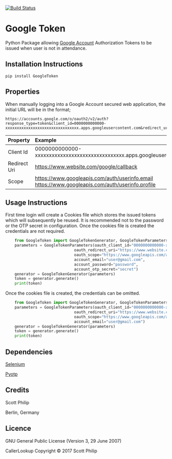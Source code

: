 [![Build Status](https://travis-ci.org/scottphilip/google-token.svg?branch=master)](https://travis-ci.org/scottphilip/google-token)

Google Token
============

Python Package allowing [Google Account](https://myaccount.google.com) Authorization Tokens to be issued
when user is not in attendance.

Installation Instructions
-------------------------

    pip install GoogleToken

Properties
----------

When manually logging into a Google Account secured web application, the initial URL will be
in the format;

    https://accounts.google.com/o/oauth2/v2/auth?response_type=token&client_id=0000000000000-xxxxxxxxxxxxxxxxxxxxxxxxxxxxxxxx.apps.googleusercontent.com&redirect_uri=https://www.website.com/google/callback&scope=https://www.googleapis.com/auth/userinfo.email%20https://www.googleapis.com/auth/userinfo.profile
    
| Property     	| Example                                                                                         	|
|:-------------	|:------------------------------------------------------------------------------------------------	|
| Client Id    	| 0000000000000-xxxxxxxxxxxxxxxxxxxxxxxxxxxxxxxx.apps.googleusercontent.com                       	|
| Redirect Uri 	| https://www.website.com/google/callback                                                         	|
| Scope        	| https://www.googleapis.com/auth/userinfo.email https://www.googleapis.com/auth/userinfo.profile 	|

Usage Instructions
------------------

First time login will create a Cookies file which stores the issued
tokens which will subsequently be reused.  It is recommended not to
the password or the OTP secret in configuration.  Once the cookies
file is created the credentials are not required.

```python
    from GoogleToken import GoogleTokenGenerator, GoogleTokenParameters
    parameters = GoogleTokenParameters(oauth_client_id="0000000000000-xxxxxxxxxxxxxxxxxxxxxxxxxxxxxxxx.apps.googleusercontent.com",
                              oauth_redirect_uri="https://www.website.com/google/callback",
                              oauth_scope="https://www.googleapis.com/auth/userinfo.email https://www.googleapis.com/auth/userinfo.profile",
                              account_email="user@gmail.com",
                              account_password="password",
                              account_otp_secret="secret")
    generator = GoogleTokenGenerator(parameters)
    token = generator.generate()
    print(token)
```

Once the cookies file is created, the credentials can be omitted.

```python
    from GoogleToken import GoogleTokenGenerator, GoogleTokenParameters
    parameters = GoogleTokenParameters(oauth_client_id="0000000000000-xxxxxxxxxxxxxxxxxxxxxxxxxxxxxxxx.apps.googleusercontent.com",
                              oauth_redirect_uri="https://www.website.com/google/callback",
                              oauth_scope="https://www.googleapis.com/auth/userinfo.email https://www.googleapis.com/auth/userinfo.profile",
                              account_email="user@gmail.com")
    generator = GoogleTokenGenerator(parameters)
    token = generator.generate()
    print(token)
```

Dependencies
------------

[Selenium](https://pypi.python.org/pypi/selenium)

[Pyotp](https://pypi.python.org/pypi/pyotp)

Credits
-------

Scott Philip
 
Berlin, Germany


Licence
-------
GNU General Public License (Version 3, 29 June 2007)

CallerLookup Copyright &copy; 2017 Scott Philip
